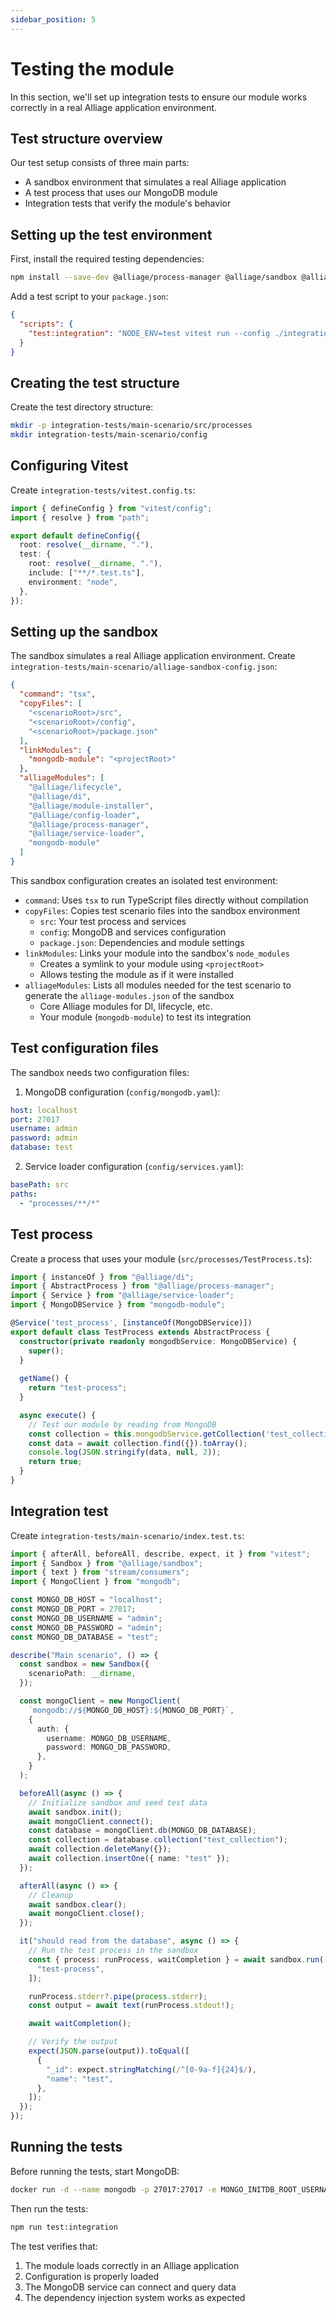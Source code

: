 ```yaml
---
sidebar_position: 5
---
```


# Testing the module

In this section, we'll set up integration tests to ensure our module works correctly in a real Alliage application environment.

## Test structure overview

Our test setup consists of three main parts:
- A sandbox environment that simulates a real Alliage application
- A test process that uses our MongoDB module
- Integration tests that verify the module's behavior

## Setting up the test environment

First, install the required testing dependencies:

```bash
npm install --save-dev @alliage/process-manager @alliage/sandbox @alliage/service-loader @types/node tsx vitest
```

Add a test script to your `package.json`:

```json
{
  "scripts": {
    "test:integration": "NODE_ENV=test vitest run --config ./integration-tests/vitest.config.ts"
  }
}
```

## Creating the test structure

Create the test directory structure:

```bash
mkdir -p integration-tests/main-scenario/src/processes
mkdir integration-tests/main-scenario/config
```

## Configuring Vitest

Create `integration-tests/vitest.config.ts`:

```typescript
import { defineConfig } from "vitest/config";
import { resolve } from "path";

export default defineConfig({
  root: resolve(__dirname, "."),
  test: {
    root: resolve(__dirname, "."),
    include: ["**/*.test.ts"],
    environment: "node",
  },
});
```

## Setting up the sandbox

The sandbox simulates a real Alliage application environment. Create `integration-tests/main-scenario/alliage-sandbox-config.json`:

```json
{
  "command": "tsx",
  "copyFiles": [
    "<scenarioRoot>/src",
    "<scenarioRoot>/config",
    "<scenarioRoot>/package.json"
  ],
  "linkModules": {
    "mongodb-module": "<projectRoot>"
  },
  "alliageModules": [
    "@alliage/lifecycle",
    "@alliage/di",
    "@alliage/module-installer",
    "@alliage/config-loader",
    "@alliage/process-manager",
    "@alliage/service-loader",
    "mongodb-module"
  ]
}
```

This sandbox configuration creates an isolated test environment:

- `command`: Uses `tsx` to run TypeScript files directly without compilation
- `copyFiles`: Copies test scenario files into the sandbox environment
  - `src`: Your test process and services
  - `config`: MongoDB and services configuration
  - `package.json`: Dependencies and module settings
- `linkModules`: Links your module into the sandbox's `node_modules`
  - Creates a symlink to your module using `<projectRoot>`
  - Allows testing the module as if it were installed
- `alliageModules`: Lists all modules needed for the test scenario to generate the `alliage-modules.json` of the sandbox
  - Core Alliage modules for DI, lifecycle, etc.
  - Your module (`mongodb-module`) to test its integration

## Test configuration files

The sandbox needs two configuration files:

1. MongoDB configuration (`config/mongodb.yaml`):
```yaml
host: localhost
port: 27017
username: admin
password: admin
database: test
```

2. Service loader configuration (`config/services.yaml`):
```yaml
basePath: src
paths:
  - "processes/**/*"
```

## Test process

Create a process that uses your module (`src/processes/TestProcess.ts`):

```typescript
import { instanceOf } from "@alliage/di";
import { AbstractProcess } from "@alliage/process-manager";
import { Service } from "@alliage/service-loader";
import { MongoDBService } from "mongodb-module";

@Service('test_process', [instanceOf(MongoDBService)])
export default class TestProcess extends AbstractProcess {
  constructor(private readonly mongodbService: MongoDBService) {
    super();
  }
  
  getName() {
    return "test-process";
  }

  async execute() {
    // Test our module by reading from MongoDB
    const collection = this.mongodbService.getCollection('test_collection');
    const data = await collection.find({}).toArray();
    console.log(JSON.stringify(data, null, 2));
    return true;
  }
}
```

## Integration test

Create `integration-tests/main-scenario/index.test.ts`:

```typescript
import { afterAll, beforeAll, describe, expect, it } from "vitest";
import { Sandbox } from "@alliage/sandbox";
import { text } from "stream/consumers";
import { MongoClient } from "mongodb";

const MONGO_DB_HOST = "localhost";
const MONGO_DB_PORT = 27017;
const MONGO_DB_USERNAME = "admin";
const MONGO_DB_PASSWORD = "admin";
const MONGO_DB_DATABASE = "test";

describe("Main scenario", () => {
  const sandbox = new Sandbox({
    scenarioPath: __dirname,
  });

  const mongoClient = new MongoClient(
    `mongodb://${MONGO_DB_HOST}:${MONGO_DB_PORT}`,
    {
      auth: {
        username: MONGO_DB_USERNAME,
        password: MONGO_DB_PASSWORD,
      },
    }
  );

  beforeAll(async () => {
    // Initialize sandbox and seed test data
    await sandbox.init();
    await mongoClient.connect();
    const database = mongoClient.db(MONGO_DB_DATABASE);
    const collection = database.collection("test_collection");
    await collection.deleteMany({});
    await collection.insertOne({ name: "test" });
  });

  afterAll(async () => {
    // Cleanup
    await sandbox.clear();
    await mongoClient.close();
  });

  it("should read from the database", async () => {
    // Run the test process in the sandbox
    const { process: runProcess, waitCompletion } = await sandbox.run([
      "test-process",
    ]);

    runProcess.stderr?.pipe(process.stderr);
    const output = await text(runProcess.stdout!);

    await waitCompletion();

    // Verify the output
    expect(JSON.parse(output)).toEqual([
      {
        "_id": expect.stringMatching(/^[0-9a-f]{24}$/),
        "name": "test",
      },
    ]);
  });
});
```

## Running the tests

Before running the tests, start MongoDB:

```bash
docker run -d --name mongodb -p 27017:27017 -e MONGO_INITDB_ROOT_USERNAME=admin -e MONGO_INITDB_ROOT_PASSWORD=admin mongo
```

Then run the tests:

```bash
npm run test:integration
```

The test verifies that:
1. The module loads correctly in an Alliage application
2. Configuration is properly loaded
3. The MongoDB service can connect and query data
4. The dependency injection system works as expected 